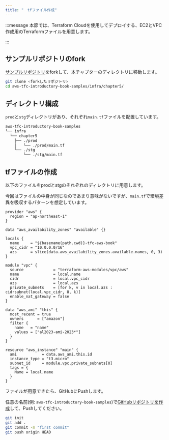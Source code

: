 ```yaml
---
title: "　tfファイル作成"
---
```


:::message
本節では、Terraform Cloudを使用してデプロイする、EC2とVPC作成用のTerraformファイルを用意します。

:::

## サンプルリポジトリのfork

[サンプルリポジトリ](https://github.com/msato0731/aws-tfc-introductory-book-samples)をforkして、本チャプターのディレクトリに移動します。

```bash
git clone <forkしたリポジトリ>
cd aws-tfc-introductory-book-samples/infra/chapter5/
```

## ディレクトリ構成

`prod`と`stg`ディレクトリがあり、それぞれ`main.tf`ファイルを配置しています。

```bash
aws-tfc-introductory-book-samples
└── infra
  └── chapter5
    ├── ./prod
    │   └── ./prod/main.tf
    └── ./stg
        └── ./stg/main.tf
```

## tfファイルの作成

以下のファイルをprodとstgのそれぞれのディレクトリに用意します。

今回はファイルの中身が同じなのであまり意味がないですが、`main.tf`で環境差異を吸収するパターンを想定しています。

```hcl: main.tf
provider "aws" {
  region = "ap-northeast-1"
}

data "aws_availability_zones" "available" {}

locals {
  name     = "${basename(path.cwd)}-tfc-aws-book"
  vpc_cidr = "10.0.0.0/16"
  azs      = slice(data.aws_availability_zones.available.names, 0, 3)
}

module "vpc" {
  source             = "terraform-aws-modules/vpc/aws"
  name               = local.name
  cidr               = local.vpc_cidr
  azs                = local.azs
  private_subnets    = [for k, v in local.azs : cidrsubnet(local.vpc_cidr, 8, k)]
  enable_nat_gateway = false
}

data "aws_ami" "this" {
  most_recent = true
  owners      = ["amazon"]
  filter {
    name   = "name"
    values = ["al2023-ami-2023*"]
  }
}

resource "aws_instance" "main" {
  ami           = data.aws_ami.this.id
  instance_type = "t3.micro"
  subnet_id     = module.vpc.private_subnets[0]
  tags = {
    Name = local.name
  }
}

```

ファイルが用意できたら、GitHubにPushします。

任意の名前(例: `aws-tfc-introductory-book-samples`)で[GitHubリポジトリを作成](https://github.com/new)して、Pushしてください。

```bash
git init
git add .
git commit -m "first commit"
git push origin HEAD
```
